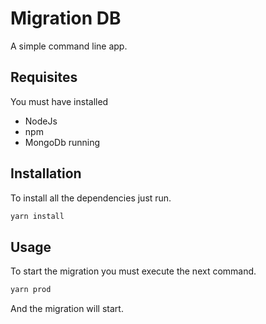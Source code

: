 # Migration DB

A simple command line app.

## Requisites

You must have installed

* NodeJs
* npm
* MongoDb running

## Installation

To install all the dependencies just run.

```bash
yarn install
```

## Usage

To start the migration you must execute the next command.

```bash
yarn prod
```

And the migration will start.
